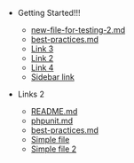 - Getting Started!!!
    - [new-file-for-testing-2.md](new-file-for-testing-2.md) 
    - [best-practices.md](best-practices.md) 
    - [Link 3](file.md) 
    - [Link 2](file.md) 
    - [Link 4](file.md) 
    - [Sidebar link](SIDEBAR.md) 

- Links 2
    - [README.md](README.md) 
    - [phpunit.md](phpunit.md) 
    - [best-practices.md](best-practices.md) 
    - [Simple file](file.md) 
    - [Simple file 2](file.md) 

